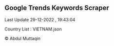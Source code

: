 

## Google Trends Keywords Scraper 
 
Last Update 29-12-2022 , 19:43:04

Country List :
VIETNAM.json



© Abdul Muttaqin 
